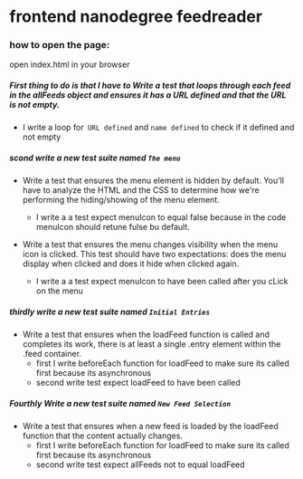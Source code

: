 
# frontend nanodegree feedreader

### how to open the page:
open index.html in your browser

#####  __First__ thing to do is that I have to Write a test that loops through each feed in the allFeeds object and ensures it has a URL defined and that the URL is not empty. 
* I write a loop for` URL defined` and `name defined` to check if it defined and not empty 

#####  __scond__ write a new test suite named `The menu`
* Write a test that ensures the menu element is hidden by default. You'll have to analyze the HTML and the CSS to determine how we're performing the hiding/showing of the menu element.
  * I write a a test expect menuIcon to equal false because in the code menuIcon    should retune fulse bu default.

* Write a test that ensures the menu changes visibility when the menu icon is clicked. This test should have two expectations: does the menu display when clicked and does it hide when clicked again.
    * I write a a test expect menuIcon to have been called after you cLick on the menu 

##### __thirdly__ write a new test suite named `Initial Entries`
* Write a test that ensures when the loadFeed function is called and completes its work, there is at least a single .entry element within the .feed container.
   * first I write beforeEach function for loadFeed to make sure its called first because its asynchronous
   * second write test expect loadFeed to have been called

##### __Fourthly__ Write a new test suite named `New Feed Selection`
* Write a test that ensures when a new feed is loaded by the loadFeed function that the content actually changes.
   * first I write beforeEach function for loadFeed to make sure its called first because its asynchronous
   * second write test expect allFeeds not to equal loadFeed
